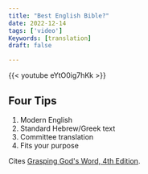 ```yaml
---
title: "Best English Bible?"
date: 2022-12-14
tags: ['video']
Keywords: [translation]
draft: false

---
```


{{< youtube eYtO0ig7hKk >}} 


## Four Tips

1. Modern English
2. Standard Hebrew/Greek text
3. Committee translation
4. Fits your purpose

Cites [Grasping God's Word, 4th Edition](https://amzn.to/3ryy9u4).

